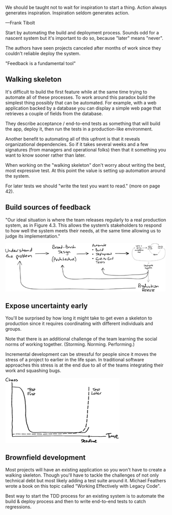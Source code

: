 We should be taught not to wait for inspiration to start a thing. Action always generates inspiration. Inspiration seldom generates action.

—Frank Tibolt

Start by automating the build and deployment process. Sounds odd for a nascent system but it's important to do so, because "later" means "never".

The authors have seen projects canceled after months of work since they couldn't reliable deploy the system.

"Feedback is a fundamental tool"

## Walking skeleton

It's difficult to build the first feature while at the same time trying to automate all of these processes. To work around this paradox build the simplest thing possibly that can be automated. For example, with a web application backed by a database you can display a simple web page that retrieves a couple of fields from the database.

They describe acceptance / end-to-end tests as something that will build the app, deploy it, then run the tests in a production-like environment.

Another benefit to automating all of this upfront is that it reveals organizational dependencies. So if it takes several weeks and a few signatures (from managers and operational folks) then that it something you want to know sooner rather than later.

When working on the "walking skeleton" don't worry about writing the best, most expressive test. At this point the value is setting up automation around the system.

For later tests we should "write the test you want to read." (more on page 42).

## Build sources of feedback

"Our ideal situation is where the team releases regularly to a real production system, as in Figure 4.3. This allows the system’s stakeholders to respond to how well the system meets their needs, at the same time allowing us to judge its implementation."

<img src="./images/requirements-feedback-loop.jpg" />

## Expose uncertainty early

You'll be surprised by how long it might take to get even a skeleton to production since it requires coordinating with different individuals and groups.

Note that there is an additional challenge of the team learning the social norms of working together. (Storming. Norming. Performing.)

Incremental development can be stressful for people since it moves the stress of a project to earlier in the life span. In traditional software approaches this stress is at the end due to all of the teams integrating their work and squashing bugs.

<img src="./images/testing-and-uncertainty-relationship.jpg" />

## Brownfield development

Most projects will have an existing application so you won't have to create a walking skeleton. Though you'll have to tackle the challenges of not only technical debt but most likely adding a test suite around it. Michael Feathers wrote a book on this topic called "Working Effectively with Legacy Code".

Best way to start the TDD process for an existing system is to automate the build & deploy process and then to write end-to-end tests to catch regressions.
